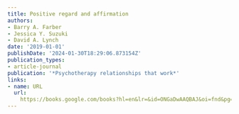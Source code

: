 ```yaml
---
title: Positive regard and affirmation
authors:
- Barry A. Farber
- Jessica Y. Suzuki
- David A. Lynch
date: '2019-01-01'
publishDate: '2024-01-30T18:29:06.873154Z'
publication_types:
- article-journal
publication: '*Psychotherapy relationships that work*'
links:
- name: URL
  url: 
    https://books.google.com/books?hl=en&lr=&id=ONGaDwAAQBAJ&oi=fnd&pg=PA288&dq=info:zh52ld5PuQcJ:scholar.google.com&ots=qbLQtaf4TM&sig=S1vqGndBdJUvXdmNiWFuQ5PjZpA
---
```

